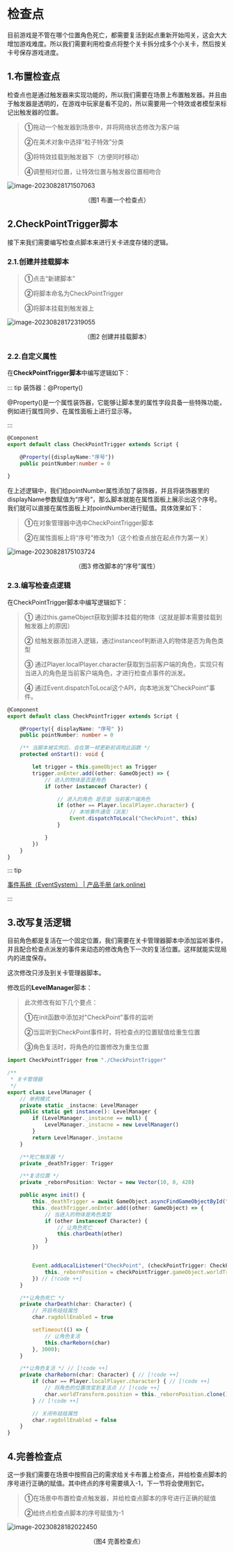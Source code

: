 # 检查点

目前游戏是不管在哪个位置角色死亡，都需要复活到起点重新开始闯关，这会大大增加游戏难度。所以我们需要利用检查点将整个关卡拆分成多个小关卡，然后按关卡号保存游戏进度。

## 1.布置检查点

检查点也是通过触发器来实现功能的，所以我们需要在场景上布置触发器。并且由于触发器是透明的，在游戏中玩家是看不见的，所以需要用一个特效或者模型来标记出触发器的位置。

> **①**拖动一个触发器到场景中，并将网络状态修改为客户端
>
> **②**在美术对象中选择“粒子特效”分类
>
> **③**将特效挂载到触发器下（方便同时移动）
>
> **④**调整相对位置，让特效位置与触发器位置相吻合

![image-20230828171507063](https://arkimg.ark.online/image-20230828171507063.png)

<center>（图1 布置一个检查点）</center>

## 2.CheckPointTrigger脚本

接下来我们需要编写检查点脚本来进行关卡进度存储的逻辑。

### 2.1.创建并挂载脚本

> **①**点击“新建脚本”
>
> **②**将脚本命名为CheckPointTrigger
>
> **③**将脚本挂载到触发器上

![image-20230828172319055](https://arkimg.ark.online/image-20230828172319055.png)

<center>（图2 创建并挂载脚本）</center>

### 2.2.自定义属性

在**CheckPointTrigger脚本**中编写逻辑如下：

::: tip 装饰器：@Property()

@Property()是一个属性装饰器，它能够让脚本里的属性字段具备一些特殊功能，例如进行属性同步、在属性面板上进行显示等。

:::

```ts
@Component
export default class CheckPointTrigger extends Script {

    @Property({displayName:"序号"})
    public pointNumber:number = 0

}
```

在上述逻辑中，我们给pointNumber属性添加了装饰器，并且将装饰器里的displayName参数赋值为“序号”，那么脚本就能在属性面板上展示出这个序号。我们就可以直接在属性面板上对pointNumber进行赋值。具体效果如下：

> **①**在对象管理器中选中CheckPointTrigger脚本
>
> **②**在属性面板上将“序号”修改为1（这个检查点放在起点作为第一关）

![image-20230828175103724](https://arkimg.ark.online/image-20230828175103724.png)

<center>（图3 修改脚本的“序号”属性）</center>

### 2.3.编写检查点逻辑

在CheckPointTrigger脚本中编写逻辑如下：

> **①** 通过this.gameObject获取到脚本挂载的物体（这就是脚本需要挂载到触发器上的原因）
>
> **②** 给触发器添加进入逻辑，通过instanceof判断进入的物体是否为角色类型
>
> **③** 通过Player.localPlayer.character获取到当前客户端的角色，实现只有当进入的角色是当前客户端角色，才进行检查点事件的派发。
>
> **④** 通过Event.dispatchToLocal这个API，向本地派发"CheckPoint"事件。

```ts
@Component
export default class CheckPointTrigger extends Script {

    @Property({ displayName: "序号" })
    public pointNumber: number = 0

    /** 当脚本被实例后，会在第一帧更新前调用此函数 */
    protected onStart(): void {

        let trigger = this.gameObject as Trigger
        trigger.onEnter.add((other: GameObject) => {
            // 进入的物体是否是角色
            if (other instanceof Character) {

                // 进入的角色 是否是 当前客户端角色
                if (other == Player.localPlayer.character) {
                    // 本地事件通信（派发）
                    Event.dispatchToLocal("CheckPoint", this)
                }

            }
        })
    }
}
```

::: tip

[事件系统（EventSystem） | 产品手册 (ark.online)](https://docs.ark.online/Scripting/TheEventSystem.html)

:::

## 3.改写复活逻辑

目前角色都是复活在一个固定位置，我们需要在关卡管理器脚本中添加监听事件，并且配合检查点派发的事件来动态的修改角色下一次的复活位置。这样就能实现局内的进度保存。

这次修改只涉及到关卡管理器脚本。

修改后的**LevelManager**脚本：

> 此次修改有如下几个要点：
>
> **①**在init函数中添加对"CheckPoint"事件的监听
>
> **②**当监听到CheckPoint事件时，将检查点的位置赋值给重生位置
>
> **③**角色复活时，将角色的位置修改为重生位置

```ts
import CheckPointTrigger from "./CheckPointTrigger"

/**
 * 关卡管理器
 */
export class LevelManager {
    // 单例模式
    private static _instacne: LevelManager
    public static get instance(): LevelManager {
        if (LevelManager._instacne == null) {
            LevelManager._instacne = new LevelManager()
        }
        return LevelManager._instacne
    }

    /**死亡触发器 */
    private _deathTrigger: Trigger

    /**复活位置 */
    private _rebornPosition: Vector = new Vector(10, 0, 420)

    public async init() {
        this._deathTrigger = await GameObject.asyncFindGameObjectById("299CDDA6") as Trigger
        this._deathTrigger.onEnter.add((other: GameObject) => {
            // 当进入的物体是角色类型
            if (other instanceof Character) {
                // 让角色死亡
                this.charDeath(other)
            }
        })


        Event.addLocalListener("CheckPoint", (checkPointTrigger: CheckPointTrigger) => { // [!code ++]
            this._rebornPosition = checkPointTrigger.gameObject.worldTransform.position.clone() // [!code ++]
        }) // [!code ++]
    }

    /**让角色死亡 */
    private charDeath(char: Character) {
        // 开启布娃娃属性
        char.ragdollEnabled = true

        setTimeout(() => {
            // 让角色复活
            this.charReborn(char)
        }, 3000);
    }

    /**让角色复活 */ // [!code ++]
    private charReborn(char: Character) { // [!code ++]
        if (char == Player.localPlayer.character) { // [!code ++]
            // 将角色的位置改变到复活点 // [!code ++]
            char.worldTransform.position = this._rebornPosition.clone() // [!code ++]
        } // [!code ++]

        // 关闭布娃娃属性
        char.ragdollEnabled = false
    }
}
```

## 4.完善检查点

这一步我们需要在场景中按照自己的需求给关卡布置上检查点，并给检查点脚本的序号进行正确的赋值。其中终点的序号需要填入-1，下一节将会使用到它。

> **①**在场景中布置检查点触发器，并给检查点脚本的序号进行正确的赋值
>
> **②**给终点检查点脚本的序号赋值为-1

![image-20230828182022450](https://arkimg.ark.online/image-20230828182022450.png)

<center>（图4 完善检查点）</center>